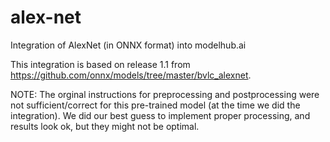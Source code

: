 # alex-net
Integration of AlexNet (in ONNX format) into modelhub.ai

This integration is based on release 1.1 from https://github.com/onnx/models/tree/master/bvlc_alexnet. 

NOTE: The orginal instructions for preprocessing and postprocessing were not sufficient/correct for this pre-trained model (at the time we did the integration). We did our best guess to implement proper processing, and results look ok, but they might not be optimal.
